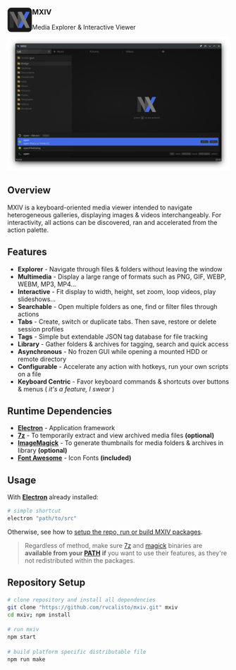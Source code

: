<!-- header -->
<div>
  <img align="left" src="./src/icons/mxiv.png" style="height: 4em">
  <h3><strong>MXIV</strong>
  </h3><p>Media Explorer & Interactive Viewer</p>
</div>

![cover]

## Overview

MXIV is a keyboard-oriented media viewer intended to navigate heterogeneous galleries, displaying images & videos interchangeably. For interactivity, all actions can be discovered, ran and accelerated from the action palette.

## Features

- **Explorer** - Navigate through files & folders without leaving the window
- **Multimedia** - Display a large range of formats such as PNG, GIF, WEBP, WEBM, MP3, MP4...
- **Interactive** - Fit display to width, height, set zoom, loop videos, play slideshows...
- **Searchable** - Open multiple folders as one, find or filter files through actions
- **Tabs** - Create, switch or duplicate tabs. Then save, restore or delete session profiles
- **Tags** - Simple but extendable JSON tag database for file tracking
- **Library** - Gather folders & archives for tagging, search and quick access
- **Asynchronous** - No frozen GUI while opening a mounted HDD or remote directory
- **Configurable** - Accelerate any action with hotkeys, run your own scripts on a file
- **Keyboard Centric** - Favor keyboard commands & shortcuts over buttons & menus ( *it's a feature, I swear* )

## Runtime Dependencies

- [**Electron**][1] - Application framework
- [**7z**][2] - To temporarily extract and view archived media files **(optional)**
- [**ImageMagick**][4] - To generate thumbnails for media folders & archives in library **(optional)**
- [**Font Awesome**][5] - Icon Fonts **(included)** 

## Usage

With [**Electron**][1] already installed:

```bash
# simple shortcut
electron "path/to/src"
```

Otherwise, see how to [setup the repo, run or build MXIV packages](#repository-setup).

<!-- Not serving releases yet :P
Loosely packaged binaries are available in the [**Releases**](releases) section.

---

However, if you **already** have [**Electron**][1] installed **or want to package MXIV yourself**, just download the source archive and create a **shortcut** pointing electron to where you extracted it:
```bash
# mxiv shortcut file
electron "<path to your extracted mxiv archive>" 
```
 -->
> Regardless of method, make sure [7z][2] and [magick][4] binaries are **available from your [PATH][6]** **if** you want to use their features, as they're not redistributed within the packages.

## Repository Setup

```bash
# clone repository and install all dependencies
git clone "https://github.com/rvcalisto/mxiv.git" mxiv
cd mxiv; npm install

# run mxiv
npm start

# build platform specific distributable file
npm run make
```

<!-- links -->
[1]: https://www.electronjs.org
[2]: https://www.7-zip.org
[4]: https://imagemagick.org
[5]: https://fontawesome.com
[6]: https://en.wikipedia.org/wiki/PATH_(variable)
[icon]: ./src/icons/mxiv.png
[cover]: ./cover.png
